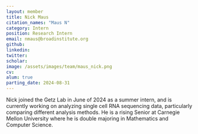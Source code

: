 ```yaml
---
layout: member
title: Nick Maus
citation_names: "Maus N"
category: Intern
position: Research Intern
email: nmaus@broadinstitute.org
github: 
linkedin: 
twitter: 
scholar: 
image: /assets/images/team/maus_nick.png
cv:
alum: true
parting_date: 2024-08-31
---
```


Nick joined the Getz Lab in June of 2024 as a summer intern, and is currently working on analyzing single cell RNA sequencing data, particularly comparing different analysis methods. He is a rising Senior at Carnegie Mellon University where he is double majoring in Mathematics and Computer Science.
